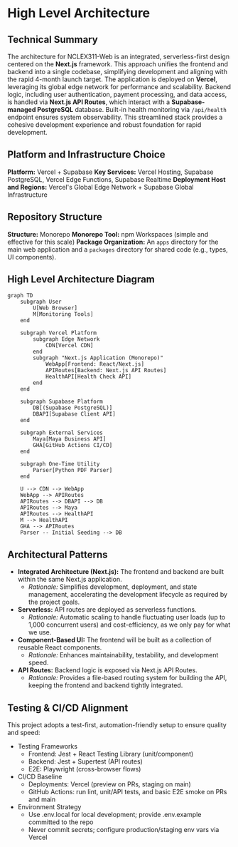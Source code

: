 # High Level Architecture

## Technical Summary

The architecture for NCLEX311-Web is an integrated, serverless-first design centered on the **Next.js** framework. This approach unifies the frontend and backend into a single codebase, simplifying development and aligning with the rapid 4-month launch target. The application is deployed on **Vercel**, leveraging its global edge network for performance and scalability. Backend logic, including user authentication, payment processing, and data access, is handled via **Next.js API Routes**, which interact with a **Supabase-managed PostgreSQL** database. Built-in health monitoring via `/api/health` endpoint ensures system observability. This streamlined stack provides a cohesive development experience and robust foundation for rapid development.

## Platform and Infrastructure Choice

**Platform:** Vercel + Supabase
**Key Services:** Vercel Hosting, Supabase PostgreSQL, Vercel Edge Functions, Supabase Realtime
**Deployment Host and Regions:** Vercel's Global Edge Network + Supabase Global Infrastructure

## Repository Structure

**Structure:** Monorepo
**Monorepo Tool:** npm Workspaces (simple and effective for this scale)
**Package Organization:** An `apps` directory for the main web application and a `packages` directory for shared code (e.g., types, UI components).

## High Level Architecture Diagram

```mermaid
graph TD
    subgraph User
        U[Web Browser]
        M[Monitoring Tools]
    end

    subgraph Vercel Platform
        subgraph Edge Network
            CDN[Vercel CDN]
        end
        subgraph "Next.js Application (Monorepo)"
            WebApp[Frontend: React/Next.js]
            APIRoutes[Backend: Next.js API Routes]
            HealthAPI[Health Check API]
        end
    end

    subgraph Supabase Platform
        DB[(Supabase PostgreSQL)]
        DBAPI[Supabase Client API]
    end

    subgraph External Services
        Maya[Maya Business API]
        GHA[GitHub Actions CI/CD]
    end

    subgraph One-Time Utility
        Parser[Python PDF Parser]
    end

    U --> CDN --> WebApp
    WebApp --> APIRoutes
    APIRoutes --> DBAPI --> DB
    APIRoutes --> Maya
    APIRoutes --> HealthAPI
    M --> HealthAPI
    GHA --> APIRoutes
    Parser -- Initial Seeding --> DB
```

## Architectural Patterns

- **Integrated Architecture (Next.js):** The frontend and backend are built within the same Next.js application.
  - _Rationale:_ Simplifies development, deployment, and state management, accelerating the development lifecycle as required by the project goals.
- **Serverless:** API routes are deployed as serverless functions.
  - _Rationale:_ Automatic scaling to handle fluctuating user loads (up to 1,000 concurrent users) and cost-efficiency, as we only pay for what we use.
- **Component-Based UI:** The frontend will be built as a collection of reusable React components.
  - _Rationale:_ Enhances maintainability, testability, and development speed.
- **API Routes:** Backend logic is exposed via Next.js API Routes.
  - _Rationale:_ Provides a file-based routing system for building the API, keeping the frontend and backend tightly integrated.

## Testing & CI/CD Alignment

This project adopts a test-first, automation-friendly setup to ensure quality and speed:

- Testing Frameworks
  - Frontend: Jest + React Testing Library (unit/component)
  - Backend: Jest + Supertest (API routes)
  - E2E: Playwright (cross-browser flows)
- CI/CD Baseline
  - Deployments: Vercel (preview on PRs, staging on main)
  - GitHub Actions: run lint, unit/API tests, and basic E2E smoke on PRs and main
- Environment Strategy
  - Use .env.local for local development; provide .env.example committed to the repo
  - Never commit secrets; configure production/staging env vars via Vercel
